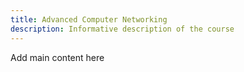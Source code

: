 ```yaml
---
title: Advanced Computer Networking
description: Informative description of the course
---
```


Add main content here